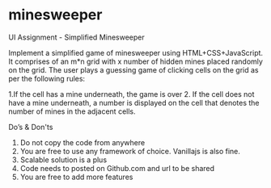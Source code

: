# minesweeper
UI Assignment - Simplified Minesweeper

Implement a simplified game of minesweeper using HTML+CSS+JavaScript. It comprises of  an m*n grid with x number of hidden mines placed randomly on the grid. The user plays a guessing game of clicking cells on the grid as per the following rules:

1.If the cell has a mine underneath, the game is over
2. If the cell does not have a mine underneath, a number is displayed on the cell that denotes the number of mines in the adjacent cells.

Do’s & Don'ts

1.	Do not copy the code from anywhere
2.	You are free to use any framework of choice. Vanillajs is also fine.
3.	Scalable solution is  a plus
4.	Code needs to posted on Github.com and url to be shared
5.	You are free to add more features 
